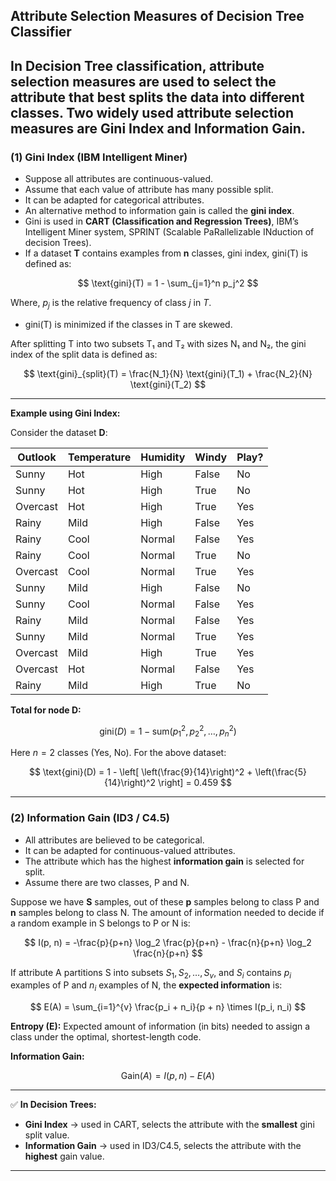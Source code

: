 ## **Attribute Selection Measures of Decision Tree Classifier**

## In Decision Tree classification, **attribute selection measures** are used to select the attribute that best splits the data into different classes. Two widely used attribute selection measures are **Gini Index** and **Information Gain**.

### **(1) Gini Index (IBM Intelligent Miner)**

- Suppose all attributes are continuous-valued.
- Assume that each value of attribute has many possible split.
- It can be adapted for categorical attributes.
- An alternative method to information gain is called the **gini index**.
- Gini is used in **CART (Classification and Regression Trees)**, IBM’s Intelligent Miner system, SPRINT (Scalable PaRallelizable INduction of decision Trees).
- If a dataset **T** contains examples from **n** classes, gini index, gini(T) is defined as:

$$
\text{gini}(T) = 1 - \sum_{j=1}^n p_j^2
$$

Where, $p_j$ is the relative frequency of class $j$ in $T$.

- gini(T) is minimized if the classes in T are skewed.

After splitting T into two subsets T₁ and T₂ with sizes N₁ and N₂, the gini index of the split data is defined as:

$$
\text{gini}_{split}(T) = \frac{N_1}{N} \text{gini}(T_1) + \frac{N_2}{N} \text{gini}(T_2)
$$

---

**Example using Gini Index:**

Consider the dataset **D**:

| Outlook  | Temperature | Humidity | Windy | Play? |
| -------- | ----------- | -------- | ----- | ----- |
| Sunny    | Hot         | High     | False | No    |
| Sunny    | Hot         | High     | True  | No    |
| Overcast | Hot         | High     | True  | Yes   |
| Rainy    | Mild        | High     | False | Yes   |
| Rainy    | Cool        | Normal   | False | Yes   |
| Rainy    | Cool        | Normal   | True  | No    |
| Overcast | Cool        | Normal   | True  | Yes   |
| Sunny    | Mild        | High     | False | No    |
| Sunny    | Cool        | Normal   | False | Yes   |
| Rainy    | Mild        | Normal   | False | Yes   |
| Sunny    | Mild        | Normal   | True  | Yes   |
| Overcast | Mild        | High     | True  | Yes   |
| Overcast | Hot         | Normal   | False | Yes   |
| Rainy    | Mild        | High     | True  | No    |

**Total for node D:**

$$
\text{gini}(D) = 1 - \text{sum}(p_1^2, p_2^2, \dots, p_n^2)
$$

Here $n = 2$ classes (Yes, No).
For the above dataset:

$$
\text{gini}(D) = 1 - \left[ \left(\frac{9}{14}\right)^2 + \left(\frac{5}{14}\right)^2 \right] = 0.459
$$

---

### **(2) Information Gain (ID3 / C4.5)**

- All attributes are believed to be categorical.
- It can be adapted for continuous-valued attributes.
- The attribute which has the highest **information gain** is selected for split.
- Assume there are two classes, P and N.

Suppose we have **S** samples, out of these **p** samples belong to class P and **n** samples belong to class N. The amount of information needed to decide if a random example in S belongs to P or N is:

$$
I(p, n) = -\frac{p}{p+n} \log_2 \frac{p}{p+n} - \frac{n}{p+n} \log_2 \frac{n}{p+n}
$$

If attribute A partitions S into subsets $S_1, S_2, \dots, S_v$, and $S_i$ contains $p_i$ examples of P and $n_i$ examples of N, the **expected information** is:

$$
E(A) = \sum_{i=1}^{v} \frac{p_i + n_i}{p + n} \times I(p_i, n_i)
$$

**Entropy (E):**
Expected amount of information (in bits) needed to assign a class under the optimal, shortest-length code.

**Information Gain:**

$$
\text{Gain}(A) = I(p, n) - E(A)
$$

---

✅ **In Decision Trees:**

- **Gini Index** → used in CART, selects the attribute with the **smallest** gini split value.
- **Information Gain** → used in ID3/C4.5, selects the attribute with the **highest** gain value.

---
